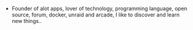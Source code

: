 - Founder of alot apps, lover of technology, programming language, open source, forum, docker, unraid and arcade, I like to discover and learn new things..
  <br>












































































































































































































































































































































































































































































































































































































































































































































































































































































































































































































































































































































































































































































































































































































































































































































































































































































































































































































































































































































































































































































































































































































































































































































































































































































































































































































































































































































































































































































































































































































































































































































































































































































































































































































































































































































































































































































































































































































































































































































































































































































































































































































































































































































































































































































































































































































































































































































































































































































































































































































































































































































































































































































































































































































































































































































































































































































































































































































































































































































































































































































































































































































































































































































































































































































































































































































































































































































































































































































































































































































































































































































































































































































































































































































































































































































































































































































































































































